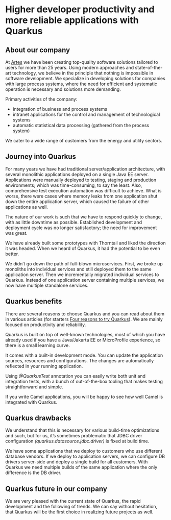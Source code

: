 # Higher developer productivity and more reliable applications with Quarkus

## About our company

At [Artes](https://www.artes.si/) we have been creating top-quality software solutions tailored to users for more than 25 years. Using modern approaches and state-of-the-art technology, we believe in the principle that nothing is impossible in software development.
We specialize in developing solutions for companies with large process systems, where the need for efficient and systematic operation is necessary and solutions more demanding.

Primary activities of the company:
- integration of business and process systems
- intranet applications for the control and management of technological systems
- automatic statistical data processing (gathered from the process system)

We cater to a wide range of customers from the energy and utility sectors.

## Journey into Quarkus

For many years we have had traditional server/application architecture, with several monolithic applications deployed on a single Java EE server. Applications were manually deployed to testing, staging and production environments; which was time-consuming, to say the least. Also, comprehensive test execution automation was difficult to achieve. What is worse, there were cases where memory leaks from one application shut down the entire application server, which caused the failure of other applications as well.

The nature of our work is such that we have to respond quickly to change, with as little downtime as possible. Established development and deployment cycle was no longer satisfactory; the need for improvement was great.

We have already built some prototypes with Thorntail and liked the direction it was headed. When we heard of Quarkus, it had the potential to be even better. 

We didn’t go down the path of full-blown microservices. First, we broke up monoliths into individual services and still deployed them to the same application server. Then we incrementally migrated individual services to Quarkus. Instead of one application server containing multiple services, we now have multiple standalone services.

## Quarkus benefits

There are several reasons to choose Quarkus and you can read about them in various articles (for starters [Four reasons to try Quarkus](https://www.redhat.com/en/resources/four-reasons-to-try-quarkus-checklist)). We are mainly focused on productivity and reliability. 

Quarkus is built on top of well-known technologies, most of which you have already used if you have a Java/Jakarta EE or MicroProfile experience, so there is a small learning curve.

It comes with a built-in development mode. You can update the application sources, resources and configurations. The changes are automatically reflected in your running application.

Using _@QuarkusTest_ annotation you can easily write both unit and integration tests, with a bunch of out-of-the-box tooling that makes testing straightforward and simple.

If you write Camel applications, you will be happy to see how well Camel is integrated with Quarkus.

## Quarkus drawbacks

We understand that this is necessary for various build-time optimizations and such, but for us, it’s sometimes problematic that JDBC driver configuration _(quarkus.datasource.jdbc.driver)_ is fixed at build time. 

We have some applications that we deploy to customers who use different database vendors. If we deploy to application servers, we can configure DB drivers server-side and deploy a single build for all customers. With Quarkus we need multiple builds of the same application where the only difference is the DB driver.

## Quarkus future in our company

We are very pleased with the current state of Quarkus, the rapid development and the following of trends. We can say without hesitation, that Quarkus will be the first choice in realizing future projects as well.

